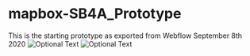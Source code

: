 # mapbox-SB4A_Prototype
 
This is the starting prototype as exported from Webflow September 8th 2020
![Optional Text](../master/storyboards/SOP.png)
![Optional Text](../master/storyboards/SOP2.png)
